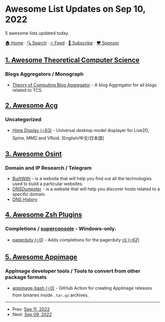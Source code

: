 # Awesome List Updates on Sep 10, 2022

5 awesome lists updated today.

[🏠 Home](/README.md) · [🔍 Search](https://www.trackawesomelist.com/search/) · [🔥 Feed](https://www.trackawesomelist.com/rss.xml) · [📮 Subscribe](https://trackawesomelist.us17.list-manage.com/subscribe?u=d2f0117aa829c83a63ec63c2f&id=36a103854c) · [❤️  Sponsor](https://github.com/sponsors/theowenyoung)



## [1. Awesome Theoretical Computer Science](/content/mostafatouny/awesome-theoretical-computer-science/README.md)

### Blogs Aggregators / Monograph

*   [Theory of Computing Blog Aggregator](https://theory.report/) - A blog Aggregator for all blogs related to TCS.

## [2. Awesome Acg](/content/soruly/awesome-acg/README.md)

### Uncategorized

*   [Hime Display (⭐83)](https://github.com/TSKI433/hime-display) - Universal desktop model displayer for Live2D, Spine, MMD and VRoid. \[English/中文/日本語]

## [3. Awesome Osint](/content/jivoi/awesome-osint/README.md)

### Domain and IP Research / Telegram

*   [BuiltWith](http://builtwith.com) - is a website that will help you find out all the technologies used to build a particular websites.
*   [DNSDumpster](https://dnsdumpster.com) - is a website that will help you discover hosts related to a specific domain.
*   [DNS History](https://completedns.com/dns-history/)

## [4. Awesome Zsh Plugins](/content/unixorn/awesome-zsh-plugins/README.md)

### Completions / [superconsole](https://github.com/alexchmykhalo/superconsole) - Windows-only.

*   [pagerduty (⭐0)](https://github.com/jedelson-pagerduty/pagerduty-omz-plugin) - Adds completions for the pagerduty [cli (⭐62)](https://github.com/martindstone/pagerduty-cli)

## [5. Awesome Appimage](/content/AppImageCommunity/awesome-appimage/README.md)

### AppImage developer tools / Tools to convert from other package formats

*   [appimage-bash (⭐0)](https://github.com/valicm/appimage-bash) - GitHub Action for creating AppImage releases from binaries inside `.tar.gz` archives.

---

- Prev: [Sep 11, 2022](/content/2022/09/11/README.md)
- Next: [Sep 09, 2022](/content/2022/09/09/README.md)
